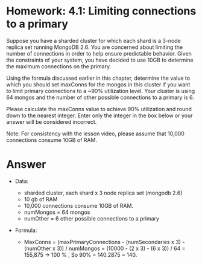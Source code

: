 # Homework: 4.1: Limiting connections to a primary

Suppose you have a sharded cluster for which each shard is a 3-node replica set running MongoDB 2.6. You are concerned about limiting the number of connections in order to help ensure predictable behavior. Given the constraints of your system, you have decided to use 10GB to determine the maximum connections on the primary.

Using the formula discussed earlier in this chapter, determine the value to which you should set maxConns for the mongos in this cluster if you want to limit primary connections to a ~90% utilization level. Your cluster is using 64 mongos and the number of other possible connections to a primary is 6.

Please calculate the maxConns value to achieve 90% utilization and round down to the nearest integer. Enter only the integer in the box below or your answer will be considered incorrect.

Note: For consistency with the lesson video, please assume that 10,000 connections consume 10GB of RAM.

# Answer

- Data:
	- sharded cluster, each shard x 3 node replica set (mongodb 2.6)
	- 10 gb of RAM
	- 10,000 connections consume 10GB of RAM.
	- numMongos = 64 mongos
	- numOther = 6 other possible connections to a primary

- Formula:
	- MaxConns = (maxPrimaryConnections - (numSecondaries x 3) - (numOther x 3)) / numMongos 
		 = (10000 - (2 x 3) - (6 x 3)) / 64
		 = 155,875 -> 100 % , So 90% = 140.2875 ~ 140.
